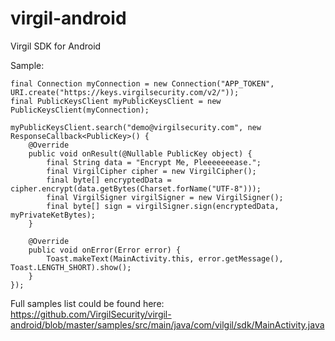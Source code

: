 # virgil-android
Virgil SDK for Android

Sample:

    final Connection myConnection = new Connection("APP_TOKEN", URI.create("https://keys.virgilsecurity.com/v2/"));
    final PublicKeysClient myPublicKeysClient = new PublicKeysClient(myConnection);

    myPublicKeysClient.search("demo@virgilsecurity.com", new ResponseCallback<PublicKey>() {
        @Override
        public void onResult(@Nullable PublicKey object) {
            final String data = "Encrypt Me, Pleeeeeeease.";
            final VirgilCipher cipher = new VirgilCipher();
            final byte[] encryptedData = cipher.encrypt(data.getBytes(Charset.forName("UTF-8")));
            final VirgilSigner virgilSigner = new VirgilSigner();
            final byte[] sign = virgilSigner.sign(encryptedData, myPrivateKetBytes);
        }

        @Override
        public void onError(Error error) {
            Toast.makeText(MainActivity.this, error.getMessage(), Toast.LENGTH_SHORT).show();
        }
    });

Full samples list could be found here: https://github.com/VirgilSecurity/virgil-android/blob/master/samples/src/main/java/com/vilgil/sdk/MainActivity.java
